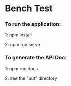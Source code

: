 # Bench Test

### To run the application:

1: npm install

2: npm run serve

### To generate the API Doc:

1: npm run docs

2: see the "out" directory 